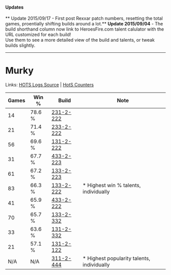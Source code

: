 #### Updates
** Update 2015/09/17 - First post Rexxar patch numbers, resetting the total games, proentially shifting builds around a lot.**
**Update 2015/09/04** - The build shorthand column now link to HeroesFire.com talent calulator with the URL customized for each build!  
Use them to see a more detailed view of the build and talents, or tweak builds slightly.

***

# Murky

Links: [HOTS Logs Source](https://www.hotslogs.com/Sitewide/HeroDetails?Hero=Murky) | [HotS Counters](http://hotscounters.com/#/hero/Murky)

Games  | Win %  | Build     | Note
-----  | -----  | -----     | ----
14     | 78.6 % | [231-2-222](http://www.heroesfire.com/hots/talent-calculator/murky#kzwU) | 
21     | 71.4 % | [233-2-222](http://www.heroesfire.com/hots/talent-calculator/murky#l2o-) | 
56     | 69.6 % | [131-2-222](http://www.heroesfire.com/hots/talent-calculator/murky#h9nU) | 
31     | 67.7 % | [433-2-223](http://www.heroesfire.com/hots/talent-calculator/murky#sh4_) | 
61     | 67.2 % | [133-2-223](http://www.heroesfire.com/hots/talent-calculator/murky#hEf_) | 
83     | 66.3 % | [133-2-222](http://www.heroesfire.com/hots/talent-calculator/murky#hEf-) | * Highest win % talents, individually
41     | 65.9 % | [433-2-222](http://www.heroesfire.com/hots/talent-calculator/murky#sh4-) | 
70     | 65.7 % | [133-2-332](http://www.heroesfire.com/hots/talent-calculator/murky#hEhi) | 
33     | 63.6 % | [131-2-332](http://www.heroesfire.com/hots/talent-calculator/murky#h9pC) | 
21     | 57.1 % | [131-2-122](http://www.heroesfire.com/hots/talent-calculator/murky#h9lw) | 
N/A    | N/A    | [311-2-444](http://www.heroesfire.com/hots/talent-calculator/murky#o1Hy) | * Highest popularity talents, individually
